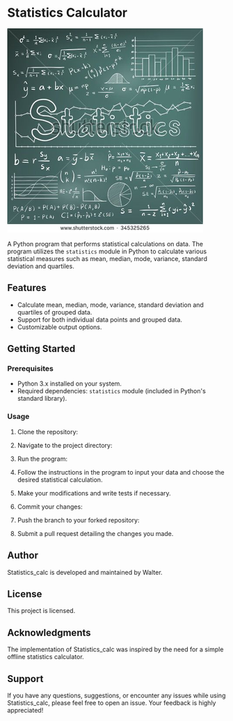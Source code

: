 # Statistics Calculator

![Statistics Image](statistics_image.jpeg)

A Python program that performs statistical calculations on data. The program utilizes the `statistics` module in Python to calculate various statistical measures such as mean, median, mode, variance, standard deviation and quartiles.

## Features

- Calculate mean, median, mode, variance, standard deviation and quartiles of grouped data.
- Support for both individual data points and grouped data.
- Customizable output options.

## Getting Started

### Prerequisites

- Python 3.x installed on your system.
- Required dependencies: `statistics` module (included in Python's standard library).

### Usage

1. Clone the repository:

2. Navigate to the project directory:

3. Run the program:

4. Follow the instructions in the program to input your data and choose the desired statistical calculation.
5. Make your modifications and write tests if necessary.
6. Commit your changes:
7. Push the branch to your forked repository:
8. Submit a pull request detailing the changes you made.

## Author

Statistics_calc is developed and maintained by Walter.

## License

This project is licensed.

## Acknowledgments

The implementation of Statistics_calc was inspired by the need for a simple offline statistics calculator.

## Support

If you have any questions, suggestions, or encounter any issues while using Statistics_calc, please feel free to open an issue. Your feedback is highly appreciated!
